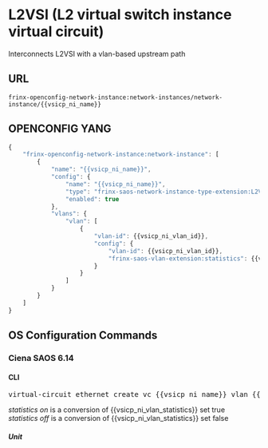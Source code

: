 # L2VSI (L2 virtual switch instance virtual circuit)

Interconnects L2VSI with a vlan-based upstream path

## URL

```
frinx-openconfig-network-instance:network-instances/network-instance/{{vsicp_ni_name}}
```

## OPENCONFIG YANG

```javascript
{
    "frinx-openconfig-network-instance:network-instance": [
        {
            "name": "{{vsicp_ni_name}}",
            "config": {
                "name": "{{vsicp_ni_name}}",
                "type": "frinx-saos-network-instance-type-extension:L2VSICP",
                "enabled": true
            },
            "vlans": {
                "vlan": [
                    {
                        "vlan-id": {{vsicp_ni_vlan_id}},
                        "config": {
                            "vlan-id": {{vsicp_ni_vlan_id}},
                            "frinx-saos-vlan-extension:statistics": {{vsicp_ni_vlan_statistics}}
                        }
                    }
                ]
            }
        }
    ]
}
```

## OS Configuration Commands

### Ciena SAOS 6.14

#### CLI

<pre>
virtual-circuit ethernet create vc {{vsicp_ni_name}} vlan {{vsicp_ni_vlan_id}} statistics {{vsicp_ni_vlan_statistics}}
</pre>

*statistics on* is a conversion of {{vsicp_ni_vlan_statistics}} set true  
*statistics off* is a conversion of {{vsicp_ni_vlan_statistics}} set false


##### Unit
